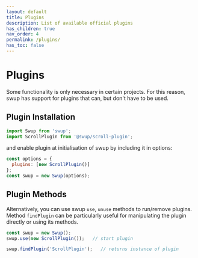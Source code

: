 ```yaml
---
layout: default
title: Plugins
description: List of available official plugins
has_children: true
nav_order: 4
permalink: /plugins/
has_toc: false
---
```


# Plugins

Some functionality is only necessary in certain projects.
For this reason, swup has support for plugins that can, but don't have to be used.

## Plugin Installation

```javascript
import Swup from 'swup';
import ScrollPlugin from '@swup/scroll-plugin';
```

and enable plugin at initialisation of swup by including it in options:

```javascript
const options = {
  plugins: [new ScrollPlugin()]
};
const swup = new Swup(options);
```

## Plugin Methods

Alternatively, you can use swup `use`, `unuse` methods to run/remove plugins.
Method `findPlugin` can be particularly useful for manipulating the plugin directly or using its methods.

```javascript
const swup = new Swup();
swup.use(new ScrollPlugin());   // start plugin

swup.findPlugin('ScrollPlugin');   // returns instance of plugin
```
